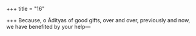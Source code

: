 +++
title = "16"

+++
Because, o Ādityas of good gifts, over and over,
previously and now, we have benefited by your help—